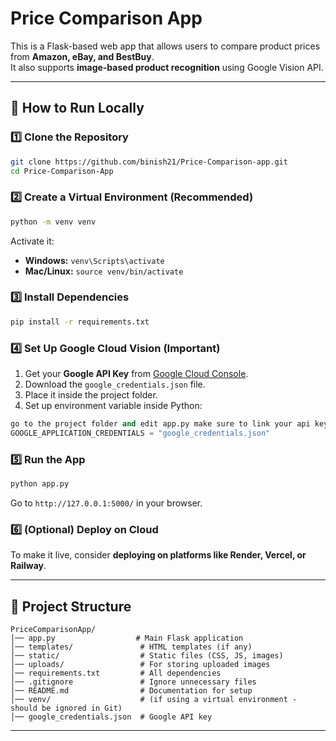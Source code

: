 # Price Comparison App

This is a Flask-based web app that allows users to compare product prices from **Amazon, eBay, and BestBuy**.  
It also supports **image-based product recognition** using Google Vision API.

---

## 🚀 How to Run Locally

### 1️⃣ Clone the Repository
```bash
git clone https://github.com/binish21/Price-Comparison-app.git
cd Price-Comparison-App
```

### 2️⃣ Create a Virtual Environment (Recommended)
```bash
python -m venv venv
```
Activate it:
- **Windows:** `venv\Scripts\activate`
- **Mac/Linux:** `source venv/bin/activate`

### 3️⃣ Install Dependencies
```bash
pip install -r requirements.txt
```

### 4️⃣ Set Up Google Cloud Vision (Important)
1. Get your **Google API Key** from [Google Cloud Console](https://console.cloud.google.com/).
2. Download the `google_credentials.json` file.
3. Place it inside the project folder.
4. Set up environment variable inside Python:
```python
go to the project folder and edit app.py make sure to link your api key file with correct path eg : /user/path/to/key.json
GOOGLE_APPLICATION_CREDENTIALS = "google_credentials.json"
```

### 5️⃣ Run the App
```bash
python app.py
```
Go to `http://127.0.0.1:5000/` in your browser.  

### 6️⃣ (Optional) Deploy on Cloud  
To make it live, consider **deploying on platforms like Render, Vercel, or Railway**.

---

## 📂 Project Structure
```
PriceComparisonApp/
│── app.py                  # Main Flask application
│── templates/               # HTML templates (if any)
│── static/                  # Static files (CSS, JS, images)
│── uploads/                 # For storing uploaded images
│── requirements.txt         # All dependencies
│── .gitignore               # Ignore unnecessary files
│── README.md                # Documentation for setup
│── venv/                    # (if using a virtual environment - should be ignored in Git)
│── google_credentials.json  # Google API key 
```

---


